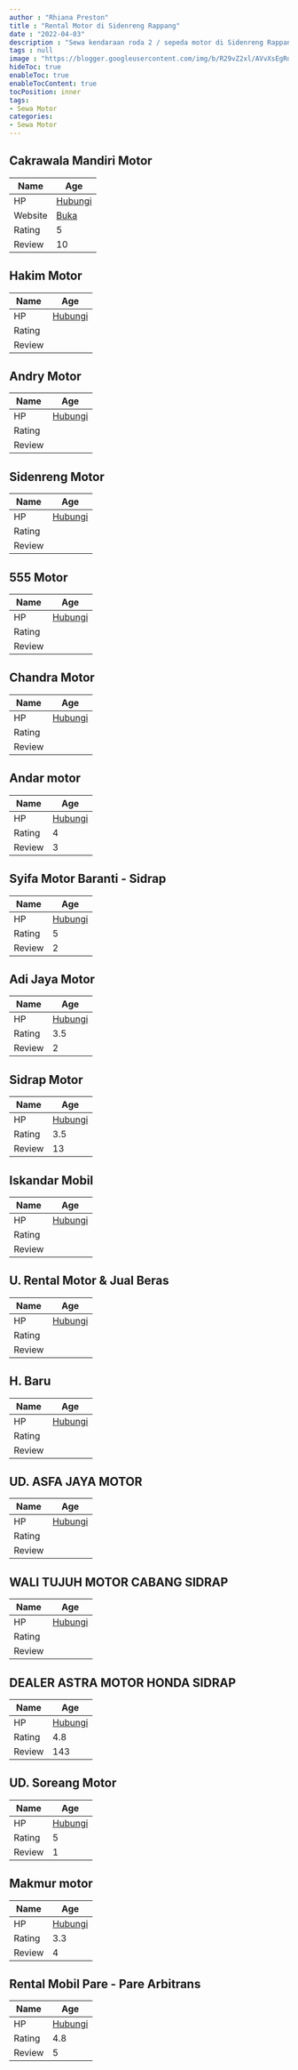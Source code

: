 ```yaml
---
author : "Rhiana Preston"
title : "Rental Motor di Sidenreng Rappang"
date : "2022-04-03"
description : "Sewa kendaraan roda 2 / sepeda motor di Sidenreng Rappang"
tags : null
image : "https://blogger.googleusercontent.com/img/b/R29vZ2xl/AVvXsEgRdPd27vxRNaEUtaPfCpYmhONWSFZ8Qsymw-RJwrcD1p13x9vWvyDy8ntW7vB2gIlcoBRIqHKtjJgnRpAX68nLGIn96CCERzIt_Xy9Ezr-wiBpmWj2dDxmQooDuaXcU6Ih28QnDYF5pknBVZ70gn6pYL4h2e7YYfIN1YltgoPA-XqNvjF8UwIa7NVgTA/w300-h200/rental-motor-di-sidenreng-rappang.png"
hideToc: true
enableToc: true
enableTocContent: true
tocPosition: inner
tags:
- Sewa Motor
categories:
- Sewa Motor
---
```



## Cakrawala Mandiri Motor

Name | Age
--------|------
HP | [Hubungi](https://pcandroidplayer.blogspot.com/?clayads=https://getnumber.ndower.dev?phone=MDgxMzQyNTY3ODIy)
Website | [Buka](https://pcandroidplayer.blogspot.com/?clayads=aHR0cHM6Ly9pbnN0YWdyYW0uY29tL2Nha3Jhd2FsYV9tYW5kaXJpX21vdG9y) 
Rating | 5
Review | 10


## Hakim Motor

Name | Age
--------|------
HP | [Hubungi](https://pcandroidplayer.blogspot.com/?clayads=https://getnumber.ndower.dev?phone=MDgyMzYzNjM2NDE4)
Rating | 
Review | 


## Andry Motor

Name | Age
--------|------
HP | [Hubungi](https://pcandroidplayer.blogspot.com/?clayads=https://getnumber.ndower.dev?phone=MDg1MjQwMzk3NDg2)
Rating | 
Review | 


## Sidenreng Motor

Name | Age
--------|------
HP | [Hubungi](https://pcandroidplayer.blogspot.com/?clayads=https://getnumber.ndower.dev?phone=MDgyMTk1MDI5Nzk0)
Rating | 
Review | 


## 555 Motor

Name | Age
--------|------
HP | [Hubungi](https://pcandroidplayer.blogspot.com/?clayads=https://getnumber.ndower.dev?phone=MDg1MjQyNTY2NDE4)
Rating | 
Review | 


## Chandra Motor

Name | Age
--------|------
HP | [Hubungi](https://pcandroidplayer.blogspot.com/?clayads=https://getnumber.ndower.dev?phone=MDgxMzU0NzcxOTQ3)
Rating | 
Review | 


## Andar motor

Name | Age
--------|------
HP | [Hubungi](https://pcandroidplayer.blogspot.com/?clayads=https://getnumber.ndower.dev?phone=MDg1MjkxMjkxMzM3)
Rating | 4
Review | 3


## Syifa Motor Baranti - Sidrap

Name | Age
--------|------
HP | [Hubungi](https://pcandroidplayer.blogspot.com/?clayads=https://getnumber.ndower.dev?phone=MDgxMzU1Njk1MDcx)
Rating | 5
Review | 2


## Adi Jaya Motor

Name | Age
--------|------
HP | [Hubungi](https://pcandroidplayer.blogspot.com/?clayads=https://getnumber.ndower.dev?phone=MDg1MjQ0NTY2NjEy)
Rating | 3.5
Review | 2


## Sidrap Motor

Name | Age
--------|------
HP | [Hubungi](https://pcandroidplayer.blogspot.com/?clayads=https://getnumber.ndower.dev?phone=)
Rating | 3.5
Review | 13


## Iskandar Mobil

Name | Age
--------|------
HP | [Hubungi](https://pcandroidplayer.blogspot.com/?clayads=https://getnumber.ndower.dev?phone=MDg1MjM3Mzk4ODQz)
Rating | 
Review | 


## U. Rental Motor &amp; Jual Beras

Name | Age
--------|------
HP | [Hubungi](https://pcandroidplayer.blogspot.com/?clayads=https://getnumber.ndower.dev?phone=)
Rating | 
Review | 


## H. Baru

Name | Age
--------|------
HP | [Hubungi](https://pcandroidplayer.blogspot.com/?clayads=https://getnumber.ndower.dev?phone=MDgxMjQxMzA3OTA3)
Rating | 
Review | 


## UD. ASFA JAYA MOTOR

Name | Age
--------|------
HP | [Hubungi](https://pcandroidplayer.blogspot.com/?clayads=https://getnumber.ndower.dev?phone=MDg3NzE1NTI3NzQy)
Rating | 
Review | 


## WALI TUJUH MOTOR CABANG SIDRAP

Name | Age
--------|------
HP | [Hubungi](https://pcandroidplayer.blogspot.com/?clayads=https://getnumber.ndower.dev?phone=MDgxMzU1OTc1OTk5)
Rating | 
Review | 


## DEALER ASTRA MOTOR HONDA SIDRAP

Name | Age
--------|------
HP | [Hubungi](https://pcandroidplayer.blogspot.com/?clayads=https://getnumber.ndower.dev?phone=)
Rating | 4.8
Review | 143


## UD. Soreang Motor

Name | Age
--------|------
HP | [Hubungi](https://pcandroidplayer.blogspot.com/?clayads=https://getnumber.ndower.dev?phone=MDgxMzQyNTU0NTIz)
Rating | 5
Review | 1


## Makmur motor

Name | Age
--------|------
HP | [Hubungi](https://pcandroidplayer.blogspot.com/?clayads=https://getnumber.ndower.dev?phone=MDg1Mjk4MjI5NjMw)
Rating | 3.3
Review | 4


## Rental Mobil Pare - Pare Arbitrans

Name | Age
--------|------
HP | [Hubungi](https://pcandroidplayer.blogspot.com/?clayads=https://getnumber.ndower.dev?phone=MDgyMzEzMjIyMzgx)
Rating | 4.8
Review | 5


